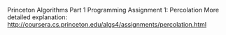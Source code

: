 Princeton Algorithms Part 1
Programming Assignment 1: Percolation
More detailed explanation: http://coursera.cs.princeton.edu/algs4/assignments/percolation.html
